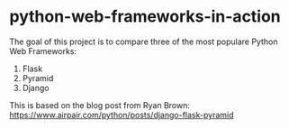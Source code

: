 # python-web-frameworks-in-action

The goal of this project is to compare three of the most populare Python Web Frameworks:
1. Flask
2. Pyramid
3. Django

This is based on the blog post from Ryan Brown: https://www.airpair.com/python/posts/django-flask-pyramid 
